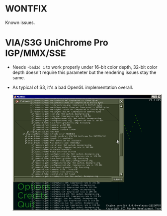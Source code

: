 # WONTFIX

Known issues.

# VIA/S3G UniChrome Pro IGP/MMX/SSE
 - Needs `-bad3d 1` to work properly under 16-bit color depth, 32-bit color depth doesn't require this parameter but the rendering issues stay the same.
 - As typical of S3, it's a bad OpenGL implementation overall.
   
   ![I love VIA](/images/viabug.png)
